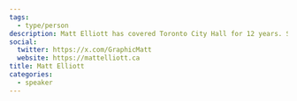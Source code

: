 ```yaml
---
tags:
  - type/person
description: Matt Elliott has covered Toronto City Hall for 12 years. Starting as a blogger, he now contributes a weekly column to the Toronto Star and publishes City Hall Watcher, an award-winning independent newsletter providing in-depth news and analysis focused on the city’s municipal government. [CityHallWatcher.com](http://cityhallwatcher.com/) / @GraphicMatt (2022)
social:
  twitter: https://x.com/GraphicMatt
  website: https://mattelliott.ca
title: Matt Elliott
categories:
  - speaker
---
```

